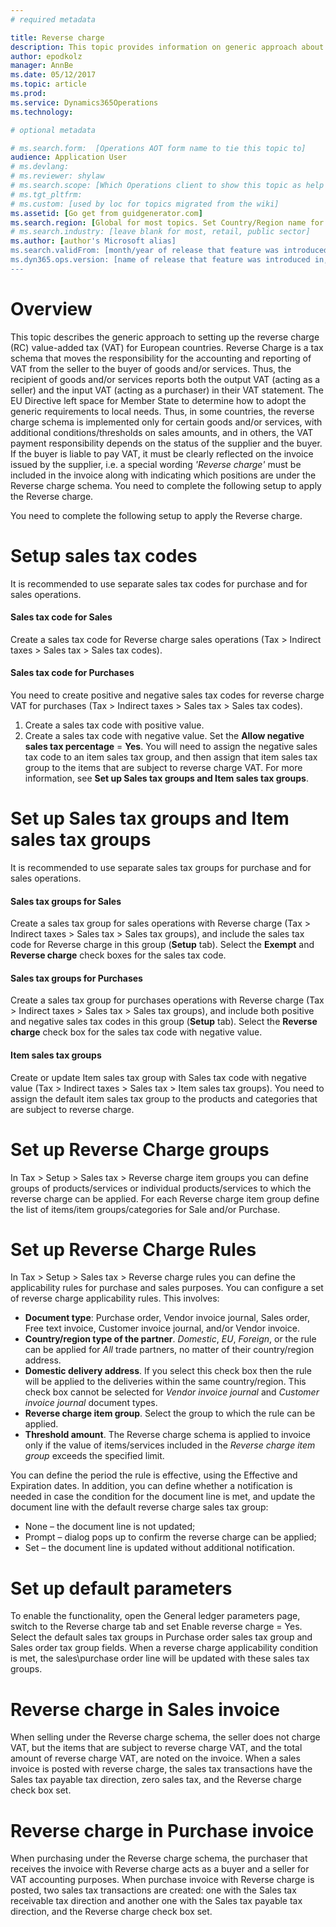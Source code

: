 ```yaml
---
# required metadata

title: Reverse charge
description: This topic provides information on generic approach about setting up the Reverse Charge (RC) value-added tax (VAT) for European countries
author: epodkolz 
manager: AnnBe
ms.date: 05/12/2017
ms.topic: article
ms.prod: 
ms.service: Dynamics365Operations
ms.technology: 

# optional metadata

# ms.search.form:  [Operations AOT form name to tie this topic to]
audience: Application User
# ms.devlang: 
# ms.reviewer: shylaw
# ms.search.scope: [Which Operations client to show this topic as help for, to be set by content strategist, see list here: https://microsoft.sharepoint.com/teams/DynDoc/_layouts/15/WopiFrame.aspx?sourcedoc={23419e1c-eb64-42e9-aa9b-79875b428718}&action=edit&wd=target%28Core%20Dynamics%20AX%20CP%20requirements%2Eone%7C4CC185C0%2DEFAA%2D42CD%2D94B9%2D8F2A45E7F61A%2FVersions%20list%20for%20docs%20topics%7CC14BE630%2D5151%2D49D6%2D8305%2D554B5084593C%2F%29]
# ms.tgt_pltfrm: 
# ms.custom: [used by loc for topics migrated from the wiki]
ms.assetid: [Go get from guidgenerator.com]
ms.search.region: [Global for most topics. Set Country/Region name for localizations]
# ms.search.industry: [leave blank for most, retail, public sector]
ms.author: [author's Microsoft alias]
ms.search.validFrom: [month/year of release that feature was introduced in, in format yyyy-mm-dd]
ms.dyn365.ops.version: [name of release that feature was introduced in, see list here: https://microsoft.sharepoint.com/teams/DynDoc/_layouts/15/WopiFrame.aspx?sourcedoc={23419e1c-eb64-42e9-aa9b-79875b428718}&action=edit&wd=target%28Core%20Dynamics%20AX%20CP%20requirements%2Eone%7C4CC185C0%2DEFAA%2D42CD%2D94B9%2D8F2A45E7F61A%2FVersions%20list%20for%20docs%20topics%7CC14BE630%2D5151%2D49D6%2D8305%2D554B5084593C%2F%29]
---
```

# Overview
This topic describes the generic approach to setting up the reverse charge (RC) value-added tax (VAT) for European countries.
Reverse Charge is a tax schema that moves the responsibility for the accounting and reporting of VAT from the seller to the buyer of goods and/or services. Thus, the recipient of goods and/or services reports both the output VAT (acting as a seller) and the input VAT (acting as a purchaser) in their VAT statement.
The EU Directive left space for Member State to determine how to adopt the generic requirements to local needs. Thus, in some countries, the reverse charge schema is implemented only for certain goods and/or services, with additional conditions/thresholds on sales amounts, and in others, the VAT payment responsibility depends on the status of the supplier and the buyer. If the buyer is liable to pay VAT, it must be clearly reflected on the invoice issued by the supplier, i.e. a special wording *'Reverse charge'* must be included in the invoice along with indicating which positions are under the Reverse charge schema. You need to complete the following setup to apply the Reverse charge.

You need to complete the following setup to apply the Reverse charge.

# Setup sales tax codes
It is recommended to use separate sales tax codes for purchase and for sales operations.

#### Sales tax code for Sales
Create a sales tax code for Reverse charge sales operations (Tax > Indirect taxes > Sales tax > Sales tax codes).

#### Sales tax code for Purchases
You need to create positive and negative sales tax codes for reverse charge VAT for purchases (Tax > Indirect taxes > Sales
tax > Sales tax codes).
1. Create a sales tax code with positive value.
2. Create a sales tax code with negative value. Set the **Allow negative sales tax percentage** = **Yes**.
You will need to assign the negative sales tax code to an item sales tax group, and then assign that item sales tax group to the items that are subject to reverse charge VAT.
For more information, see **Set up Sales tax groups and Item sales tax groups**.

# Set up Sales tax groups and Item sales tax groups
It is recommended to use separate sales tax groups for purchase and for sales operations.

#### Sales tax groups for Sales
Create a sales tax group for sales operations with Reverse charge (Tax > Indirect taxes > Sales tax > Sales tax groups), and include the sales tax code for Reverse charge in this group (**Setup** tab). Select the **Exempt** and **Reverse charge** check boxes for the sales tax code.

#### Sales tax groups for Purchases
Create a sales tax group for purchases operations with Reverse charge (Tax > Indirect taxes > Sales tax > Sales tax groups), and include both positive and negative sales tax codes in this group (**Setup** tab). Select the **Reverse charge** check box for the sales tax code with negative value.

#### Item sales tax groups
Create or update Item sales tax group with Sales tax code with negative value (Tax > Indirect taxes > Sales tax > Item sales tax groups). You need to assign the default item sales tax group to the products and categories that are subject to reverse charge.

# Set up Reverse Charge groups
In Tax > Setup > Sales tax > Reverse charge item groups you can define groups of products/services or individual products/services to which the reverse charge can be applied. For each Reverse charge item group define the list of items/item groups/categories for Sale and/or Purchase.

# Set up Reverse Charge Rules
In Tax > Setup > Sales tax > Reverse charge rules you can define the applicability rules for purchase and sales purposes. You can configure a set of reverse charge applicability rules. This involves: 
+ **Document type**: Purchase order, Vendor invoice journal, Sales order, Free text invoice, Customer invoice journal, and/or Vendor invoice.
+ **Country/region type of the partner**. *Domestic*, *EU*, *Foreign*, or the rule can be applied for *All* trade partners, no matter of their country/region address.
+ **Domestic delivery address**. If you select this check box then the rule will be applied to the deliveries within the same country/region. This check box cannot be selected for *Vendor invoice journal* and *Customer invoice journal* document types.
+ **Reverse charge item group**. Select the group to which the rule can be applied.
+ **Threshold amount**. The Reverse charge schema is applied to invoice only if the value of items/services included in the *Reverse charge item group* exceeds the specified limit.

You can define the period the rule is effective, using the Effective and Expiration dates. In addition, you can define whether a notification is needed in case the condition for the document line is met, and update the document line with the default reverse charge sales tax group:
- None – the document line is not updated;
- Prompt – dialog pops up to confirm the reverse charge can be applied;
- Set – the document line is updated without additional notification.

# Set up default parameters
To enable the functionality, open the General ledger parameters page, switch to the Reverse charge tab and set Enable reverse charge = Yes.
Select the default sales tax groups in Purchase order sales tax group and Sales order tax group fields. When a reverse charge applicability condition is met, the sales\purchase order line will be updated with these sales tax groups.

# Reverse charge in Sales invoice
When selling under the Reverse charge schema, the seller does not charge VAT, but the items that are subject to reverse charge VAT, and the total amount of reverse charge VAT, are noted on the invoice.
When a sales invoice is posted with reverse charge, the sales tax transactions have the Sales tax payable tax direction, zero sales tax, and the Reverse charge check box set.

# Reverse charge in Purchase invoice
When purchasing under the Reverse charge schema, the purchaser that receives the invoice with Reverse charge acts as a buyer and a seller for VAT accounting purposes.
When purchase invoice with Reverse charge is posted, two sales tax transactions are created: one with the Sales tax receivable tax direction and another one with the Sales tax payable tax direction, and the Reverse charge check box set.
